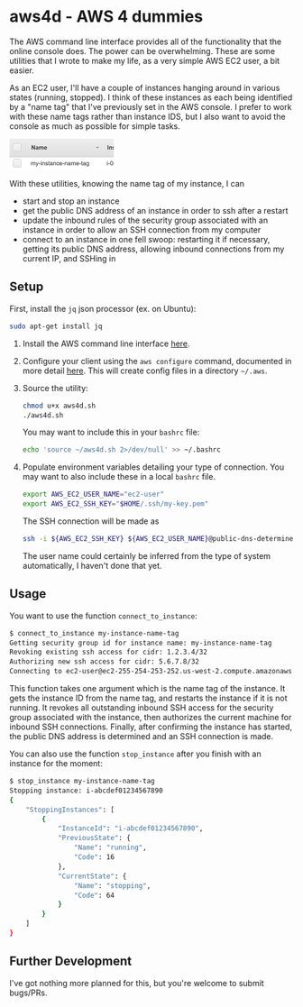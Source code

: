 # aws4d - AWS 4 dummies

The AWS command line interface provides all of the functionality that the online console
does. The power can be overwhelming. These are some utilities that I wrote to make my life,
as a very simple AWS EC2 user, a bit easier.

As an EC2 user, I'll have a couple of instances hanging around in various states (running,
stopped). I think of these instances as each being identified by a "name tag" that I've
previously set in the AWS console. I prefer to work with these name tags rather than instance
IDS, but I also want to avoid the console as much as possible for simple tasks.

![my-instance-name-tag](doc/my-instance-name-tag.png)

With these utilities, knowing the name tag of my instance, I can
- start and stop an instance
- get the public DNS address of an instance in order to ssh after a restart
- update the inbound rules of the security group associated with an instance in order to
    allow an SSH connection from my computer 
- connect to an instance in one fell swoop: restarting it if necessary, getting its public
    DNS address, allowing inbound connections from my current IP, and SSHing in

## Setup

First, install the `jq` json processor (ex. on Ubuntu):
```bash
sudo apt-get install jq
```

1. Install the AWS command line interface
   [here](http://docs.aws.amazon.com/cli/latest/userguide/installing.html).
2. Configure your client using the `aws configure` command, documented in more detail
   [here](http://docs.aws.amazon.com/cli/latest/userguide/cli-chap-getting-started.html#cli-quick-configuration).
   This will create config files in a directory `~/.aws`.
3. Source the utility:

    ```bash
    chmod u+x aws4d.sh
    ./aws4d.sh
    ```
   You may want to include this in your `bashrc` file:

    ```bash
    echo 'source ~/aws4d.sh 2>/dev/null' >> ~/.bashrc
    ```
4. Populate environment variables detailing your type of connection. You may want to also
   include these in a local `bashrc` file.

    ```bash
    export AWS_EC2_USER_NAME="ec2-user"
    export AWS_EC2_SSH_KEY="$HOME/.ssh/my-key.pem"
    ```
   The SSH connection will be made as 

    ```bash
    ssh -i ${AWS_EC2_SSH_KEY} ${AWS_EC2_USER_NAME}@public-dns-determined-automatically.com
    ```
   The user name could certainly be inferred from the type of system automatically, I haven't
   done that yet.

## Usage

You want to use the function `connect_to_instance`:
```bash
$ connect_to_instance my-instance-name-tag
Getting security group id for instance name: my-instance-name-tag
Revoking existing ssh access for cidr: 1.2.3.4/32
Authorizing new ssh access for cidr: 5.6.7.8/32
Connecting to ec2-user@ec2-255-254-253-252.us-west-2.compute.amazonaws.com
```

This function takes one argument which is the name tag of the instance. It gets the instance
ID from the name tag, and restarts the instance if it is not running. It revokes all
outstanding inbound SSH access for the security group associated with the instance, then
authorizes the current machine for inbound SSH connections. Finally, after confirming the
instance has started, the public DNS address is determined and an SSH connection is made.

You can also use the function `stop_instance` after you finish with an instance for the
moment:
```bash
$ stop_instance my-instance-name-tag
Stopping instance: i-abcdef01234567890
{
    "StoppingInstances": [
        {
            "InstanceId": "i-abcdef01234567890",
            "PreviousState": {
                "Name": "running",
                "Code": 16
            },
            "CurrentState": {
                "Name": "stopping",
                "Code": 64
            }
        }
    ]
}
```

## Further Development

I've got nothing more planned for this, but you're welcome to submit bugs/PRs.

